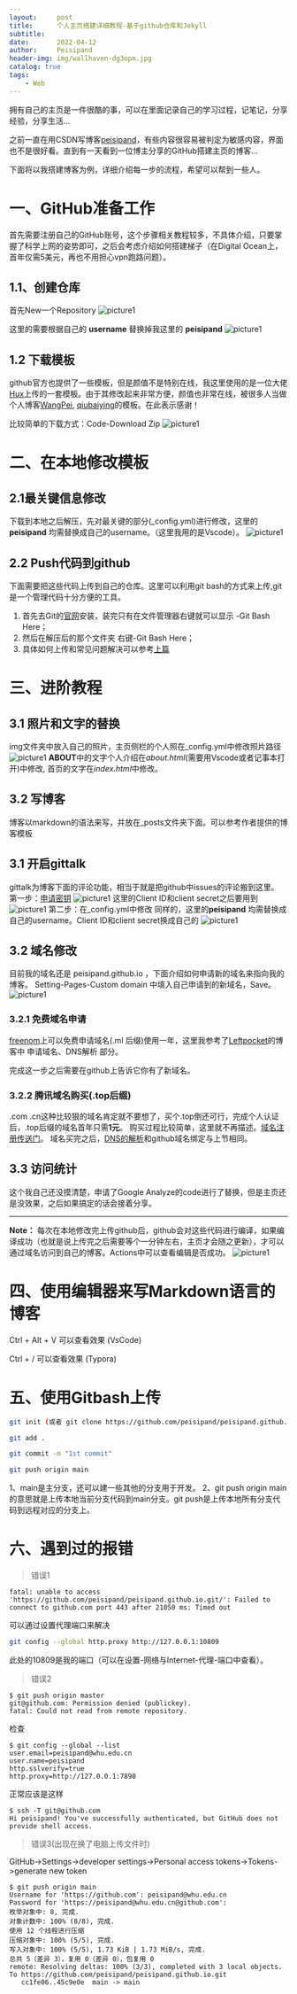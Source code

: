 ```yaml
---
layout:     post
title:      个人主页搭建详细教程-基于github仓库和Jekyll
subtitle:   
date:       2022-04-12
author:     Peisipand
header-img: img/wallhaven-dg3opm.jpg
catalog: true
tags:
    - Web
---
```


拥有自己的主页是一件很酷的事，可以在里面记录自己的学习过程，记笔记，分享经验，分享生活...

之前一直在用CSDN写博客[peisipand](https://blog.csdn.net/peisipand?spm=1001.2101.3001.5343)，有些内容很容易被判定为敏感内容，界面也不是很好看。直到有一天看到一位博主分享的GitHub搭建主页的博客...

下面将以我搭建博客为例，详细介绍每一步的流程，希望可以帮到一些人。
# 一、GitHub准备工作
首先需要注册自己的GitHub账号，这个步骤相关教程较多，不具体介绍，只要掌握了科学上网的姿势即可，之后会考虑介绍如何搭建梯子（在Digital Ocean上，首年仅需5美元，再也不用担心vpn跑路问题）。

## 1.1、创建仓库
首先New一个Repository
![picture1](/img/Web_build_my_blog/1.jpg)

这里的需要根据自己的 **username** 替换掉我这里的 **peisipand**
![picture1](/img/Web_build_my_blog/2.jpg)

## 1.2 下载模板
github官方也提供了一些模板，但是颜值不是特别在线，我这里使用的是一位大佬[Hux](https://github.com/Huxpro/huxpro.github.io)上传的一套模板。由于其修改起来非常方便，颜值也非常在线，被很多人当做个人博客[WangPei](https://wangpei.ink/), [qiubaiying](https://qiubaiying.github.io/)的模板。在此表示感谢！

比较简单的下载方式：Code-Download Zip
![picture1](/img/Web_build_my_blog/3.jpg)

# 二、在本地修改模板
## 2.1最关键信息修改
下载到本地之后解压，先对最关键的部分(_config.yml)进行修改，这里的 **peisipand** 均需替换成自己的username。（这里我用的是Vscode）。
![picture1](/img/Web_build_my_blog/4.jpg)


## 2.2 Push代码到github
下面需要把这些代码上传到自己的仓库。这里可以利用git bash的方式来上传,git是一个管理代码十分方便的工具。
1. 首先去Git的[官网](https://git-scm.com/)安装，装完只有在文件管理器右键就可以显示 -Git Bash Here；
2. 然后在解压后的那个文件夹 右键-Git Bash Here；
3. 具体如何上传和常见问题解决可以参考[上篇](https://peisipand.top/2021/04/13/GitBash/)

# 三、进阶教程
## 3.1 照片和文字的替换
img文件夹中放入自己的照片，主页侧栏的个人照在_config.yml中修改照片路径
![picture1](/img/Web_build_my_blog/5.jpg)
**ABOUT**中的文字个人介绍在*about.html*(需要用Vscode或者记事本打开)中修改, 首页的文字在*index.html*中修改。

## 3.2 写博客
博客以markdown的语法来写，并放在_posts文件夹下面。可以参考作者提供的博客模板
## 3.1 开启gittalk
gittalk为博客下面的评论功能，相当于就是把github中issues的评论搬到这里。
第一步：[申请密钥](https://github.com/settings/applications/new)
![picture1](/img/Web_build_my_blog/6.jpg)
这里的Client ID和client secret之后要用到
![picture1](/img/Web_build_my_blog/7.jpg)
第二步：在_config.yml中修改
同样的，这里的**peisipand** 均需替换成自己的username。Client ID和client secret换成自己的
![picture1](/img/Web_build_my_blog/8.jpg)

## 3.2 域名修改
目前我的域名还是 peisipand.github.io ，下面介绍如何申请新的域名来指向我的博客。 Setting-Pages-Custom domain 中填入自己申请到的新域名，Save。
![picture1](/img/Web_build_my_blog/9.jpg)

### 3.2.1 免费域名申请
[freenom](https://my.freenom.com/clientarea.php?action=domains)上可以免费申请域名(.ml 后缀)使用一年，这里我参考了[Leftpocket](https://left-pocket.github.io/post/hugo/hugo_dns/)的博客中 申请域名、DNS解析 部分。

完成这一步之后需要在github上告诉它你有了新域名。

### 3.2.2 腾讯域名购买(.top后缀)
.com .cn这种比较狠的域名肯定就不要想了，买个.top倒还可行，完成个人认证后，.top后缀的域名首年只需**1元**。
购买过程比较简单，这里就不再描述。[域名注册传送门](https://dnspod.cloud.tencent.com/?from=qcloudHpProductDns/)。
域名买完之后，[DNS的解析](https://console.cloud.tencent.com/cns)和github域名绑定与上节相同。

## 3.3 访问统计
这个我自己还没摸清楚，申请了Google Analyze的code进行了替换，但是主页还是没效果，之后如果搞定的话会接着分享。

---
**Note：** 每次在本地修改完上传github后，github会对这些代码进行编译，如果编译成功（也就是说上传完之后需要等个一分钟左右，主页才会随之更新），才可以通过域名访问到自己的博客。Actions中可以查看编辑是否成功。
![picture1](/img/Web_build_my_blog/10.jpg)

# 四、使用编辑器来写Markdown语言的博客

Ctrl + Alt + V 可以查看效果 (VsCode)

Ctrl + / 可以查看效果 (Typora)

# 五、使用Gitbash上传

```bash
git init (或者 git clone https://github.com/peisipand/peisipand.github.io.git)
```

```bash
git add .
```

```bash
git commit -m "1st commit"
```

```bash
git push origin main
```

1、main是主分支，还可以建一些其他的分支用于开发。
2、git push origin main的意思就是上传本地当前分支代码到main分支。git push是上传本地所有分支代码到远程对应的分支上。

# 六、遇到过的报错

>错误1

```
fatal: unable to access 'https://github.com/peisipand/peisipand.github.io.git/': Failed to connect to github.com port 443 after 21050 ms: Timed out
```
可以通过设置代理端口来解决
```bash
git config --global http.proxy http://127.0.0.1:10809
```
此处的10809是我的端口（可以在设置-网络与Internet-代理-端口中查看）。

>错误2
```
$ git push origin master
git@github.com: Permission denied (publickey).
fatal: Could not read from remote repository.
```
检查
```
$ git config --global --list
user.email=peisipand@whu.edu.cn
user.name=peisipand
http.sslverify=true
http.proxy=http://127.0.0.1:7890
```
正常应该是这样
```
$ ssh -T git@github.com
Hi peisipand! You've successfully authenticated, but GitHub does not provide shell access.
```


>错误3(出现在换了电脑上传文件时)

GitHub->Settings->developer settings->Personal access tokens->Tokens->generate new token
```
$ git push origin main
Username for 'https://github.com': peisipand@whu.edu.cn
Password for 'https://peisipand@whu.edu.cn@github.com': 
枚举对象中: 8, 完成.
对象计数中: 100% (8/8), 完成.
使用 12 个线程进行压缩
压缩对象中: 100% (5/5), 完成.
写入对象中: 100% (5/5), 1.73 KiB | 1.73 MiB/s, 完成.
总共 5（差异 3），复用 0（差异 0），包复用 0
remote: Resolving deltas: 100% (3/3), completed with 3 local objects.
To https://github.com/peisipand/peisipand.github.io.git
   cc1fe06..45c9e0e  main -> main
```